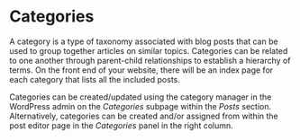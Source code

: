 # Categories

A category is a type of taxonomy associated with blog posts that can be used to group together articles on similar topics. Categories can be related to one another through parent-child relationships to establish a hierarchy of terms. On the front end of your website, there will be an index page for each category that lists all the included posts.

Categories can be created/updated using the category manager in the WordPress admin on the *Categories* subpage within the *Posts* section. Alternatively, categories can be created and/or assigned from within the post editor page in the *Categories* panel in the right column.